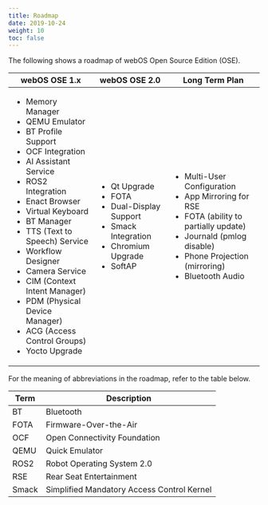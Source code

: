 ```yaml
---
title: Roadmap
date: 2019-10-24
weight: 10
toc: false
---
```


The following shows a roadmap of webOS Open Source Edition (OSE).

<div class="table-container">
<table class="table is-bordered is-fullwidth is-hoverable">
<thead>
<tr class="header">
<th>webOS OSE 1.x</th>
<th>webOS OSE 2.0</th>
<th>Long Term Plan</th>
</tr>
</thead>
<tbody>
<tr class="odd">
<td><ul>
<li>Memory Manager</li>
<li>QEMU Emulator</li>
<li>BT Profile Support</li>
<li>OCF Integration</li>
<li>AI Assistant Service</li>
<li>ROS2 Integration</li>
<li>Enact Browser</li>
<li>Virtual Keyboard</li>
<li>BT Manager</li>
<li>TTS (Text to Speech) Service</li>
<li>Workflow Designer</li>
<li>Camera Service</li>
<li>CIM (Context Intent Manager)</li>
<li>PDM (Physical Device Manager)</li>
<li>ACG (Access Control Groups)</li>
<li>Yocto Upgrade</li>
</ul></td>
<td><ul>
<li>Qt Upgrade</li>
<li>FOTA</li>
<li>Dual-Display Support</li>
<li>Smack Integration</li>
<li>Chromium Upgrade</li>
<li>SoftAP</li>
</ul></td>
<td><ul>
<li>Multi-User Configuration</li>
<li>App Mirroring for RSE</li>
<li>FOTA (ability to partially update)</li>
<li>Journald (pmlog disable)</li>
<li>Phone Projection (mirroring)</li>
<li>Bluetooth Audio</li>
</ul></td>
</tr>
</tbody>
</table>
</div>

For the meaning of abbreviations in the roadmap, refer to the table below.

<div class="table-container">
<table class="table is-bordered is-fullwidth is-hoverable">
<thead>
<tr class="header">
<th>Term</th>
<th>Description</th>
</tr>
</thead>
<tbody>
<tr class="odd">
<td>BT</td>
<td>Bluetooth</td>
</tr>
<tr class="even">
<td>FOTA</td>
<td>Firmware-Over-the-Air</td>
</tr>
<tr class="odd">
<td>OCF</td>
<td>Open Connectivity Foundation</td>
</tr>
<tr class="even">
<td>QEMU</td>
<td>Quick Emulator</td>
</tr>
<tr class="odd">
<td>ROS2</td>
<td>Robot Operating System 2.0</td>
</tr>
<tr class="even">
<td>RSE</td>
<td>Rear Seat Entertainment</td>
</tr>
<tr class="odd">
<td>Smack</td>
<td>Simplified Mandatory Access Control Kernel</td>
</tr>
</tbody>
</table>
</div>

